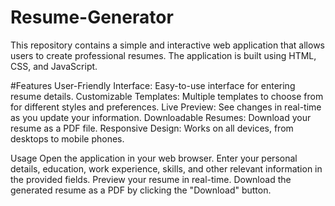 # Resume-Generator

This repository contains a simple and interactive web application that allows users to create professional resumes. The application is built using HTML, CSS, and JavaScript.

#Features
User-Friendly Interface: Easy-to-use interface for entering resume details.
Customizable Templates: Multiple templates to choose from for different styles and preferences.
Live Preview: See changes in real-time as you update your information.
Downloadable Resumes: Download your resume as a PDF file.
Responsive Design: Works on all devices, from desktops to mobile phones.

Usage
Open the application in your web browser.
Enter your personal details, education, work experience, skills, and other relevant information in the provided fields.
Preview your resume in real-time.
Download the generated resume as a PDF by clicking the "Download" button.
